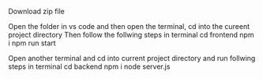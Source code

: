 Download zip file

Open the folder in vs code and then open the terminal, cd into the cureent project directory
Then follow the follwing steps in terminal
  cd frontend
  npm i
  npm run start

Open another terminal and cd into current project directory and run follwing steps in terminal
cd backend
npm i
node server.js
